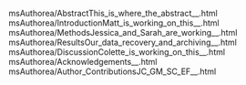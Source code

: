 msAuthorea/AbstractThis_is_where_the_abstract__.html
msAuthorea/IntroductionMatt_is_working_on_this__.html
msAuthorea/MethodsJessica_and_Sarah_are_working__.html
msAuthorea/ResultsOur_data_recovery_and_archiving__.html
msAuthorea/DiscussionColette_is_working_on_this__.html
msAuthorea/Acknowledgements__.html
msAuthorea/Author_ContributionsJC_GM_SC_EF__.html